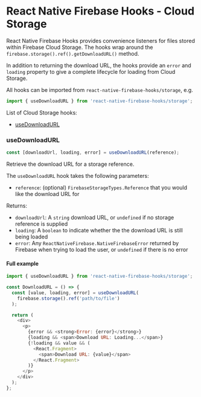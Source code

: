 # React Native Firebase Hooks - Cloud Storage

React Native Firebase Hooks provides convenience listeners for files stored within
Firebase Cloud Storage. The hooks wrap around the `firebase.storage().ref().getDownloadURL()` method.

In addition to returning the download URL, the hooks provide an `error` and `loading` property
to give a complete lifecycle for loading from Cloud Storage.

All hooks can be imported from `react-native-firebase-hooks/storage`, e.g.

```js
import { useDownloadURL } from 'react-native-firebase-hooks/storage';
```

List of Cloud Storage hooks:

- [useDownloadURL](#usedownloadurl)

### useDownloadURL

```js
const [downloadUrl, loading, error] = useDownloadURL(reference);
```

Retrieve the download URL for a storage reference.

The `useDownloadURL` hook takes the following parameters:

- `reference`: (optional) `FirebaseStorageTypes.Reference` that you would like the download URL for

Returns:

- `downloadUrl`: A `string` download URL, or `undefined` if no storage reference is supplied
- `loading`: A `boolean` to indicate whether the the download URL is still being loaded
- `error`: Any `ReactNativeFirebase.NativeFirebaseError` returned by Firebase when trying to load the user, or `undefined` if there is no error

#### Full example

```js
import { useDownloadURL } from 'react-native-firebase-hooks/storage';

const DownloadURL = () => {
  const [value, loading, error] = useDownloadURL(
    firebase.storage().ref('path/to/file')
  );

  return (
    <div>
      <p>
        {error && <strong>Error: {error}</strong>}
        {loading && <span>Download URL: Loading...</span>}
        {!loading && value && (
          <React.Fragment>
            <span>Download URL: {value}</span>
          </React.Fragment>
        )}
      </p>
    </div>
  );
};
```
